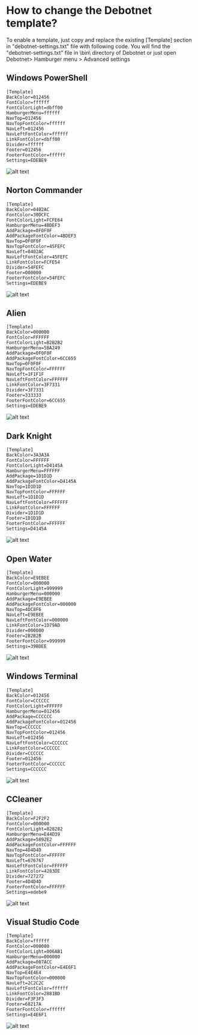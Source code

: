 # How to change the Debotnet template?
To enable a template, just copy and replace the existing [Template] section in "debotnet-settings.txt" file with following code.
You will find the "debotnet-settings.txt" file in \bin\ directory of Debotnet or just open Debotnet> Hamburger menu > Advanced settings 

Windows PowerShell
---
```
[Template]
BackColor=012456
FontColor=ffffff
FontColorLight=dbff00
HamburgerMenu=ffffff
NavTop=012456
NavTopFontColor=ffffff
NavLeft=012456
NavLeftFontColor=ffffff
LinkFontColor=dbff00
Divider=ffffff
Footer=012456
FooterFontColor=ffffff
Settings=EDEBE9
```
![alt text](https://github.com/Mirinsoft/Debotnet/blob/master/templates/powershell.png)

Norton Commander 
---
```
[Template]
BackColor=0402AC
FontColor=30DCFC
FontColorLight=FCFE64
HamburgerMenu=4BDEF3
AddPackage=0F0F0F
AddPackageFontColor=4BDEF3
NavTop=0F0F0F
NavTopFontColor=45FEFC
NavLeft=0402AC
NavLeftFontColor=45FEFC
LinkFontColor=FCFE54
Divider=54FEFC
Footer=000000
FooterFontColor=54FEFC
Settings=EDEBE9
```
![alt text](https://github.com/Mirinsoft/Debotnet/blob/master/templates/norton-commander.png)

Alien
---
```
[Template]
BackColor=000000
FontColor=FFFFFF
FontColorLight=B2B2B2
HamburgerMenu=5BA249
AddPackage=0F0F0F
AddPackageFontColor=6CC655
NavTop=0F0F0F
NavTopFontColor=FFFFFF
NavLeft=1F1F1F
NavLeftFontColor=FFFFFF
LinkFontColor=3F7331
Divider=3F7331
Footer=333333
FooterFontColor=6CC655
Settings=EDEBE9
```
![alt text](https://github.com/Mirinsoft/Roboget/blob/master/templates/alien.png)

Dark Knight
---
```
[Template]
BackColor=3A3A3A
FontColor=FFFFFF
FontColorLight=D4145A
HamburgerMenu=FFFFFF
AddPackage=1D1D1D
AddPackageFontColor=D4145A
NavTop=1D1D1D
NavTopFontColor=FFFFFF
NavLeft=1D1D1D
NavLeftFontColor=FFFFFF
LinkFontColor=FFFFFF
Divider=1D1D1D
Footer=1D1D1D
FooterFontColor=FFFFFF
Settings=D4145A
```
![alt text](https://github.com/Mirinsoft/Roboget/blob/master/templates/dark-knight.png)

Open Water
---
```
[Template]
BackColor=E9EBEE
FontColor=000000
FontColorLight=999999
HamburgerMenu=000000
AddPackage=E9EBEE
AddPackageFontColor=000000
NavTop=4DC8F6
NavLeft=E9EBEE
NavLeftFontColor=000000
LinkFontColor=1D79AD
Divider=000000
Footer=2B2B2B
FooterFontColor=999999
Settings=39BDEE
```
![alt text](https://github.com/Mirinsoft/Roboget/blob/master/templates/open-water.png)

Windows Terminal
---
```
[Template]
BackColor=012456
FontColor=CCCCCC
FontColorLight=FFFFFF
HamburgerMenu=012456
AddPackage=CCCCCC
AddPackageFontColor=012456
NavTop=CCCCCC
NavTopFontColor=012456
NavLeft=012456
NavLeftFontColor=CCCCCC
LinkFontColor=CCCCCC
Divider=CCCCCC
Footer=012456
FooterFontColor=CCCCCC
Settings=CCCCCC
```
![alt text](https://github.com/Mirinsoft/Roboget/blob/master/templates/windows-terminal.png)

CCleaner
---
```
[Template]
BackColor=F2F2F2
FontColor=000000
FontColorLight=828282
HamburgerMenu=E44D39
AddPackage=5892E2
AddPackageFontColor=FFFFFF
NavTop=4D4D4D
NavTopFontColor=FFFFFF
NavLeft=676767
NavLeftFontColor=FFFFFF
LinkFontColor=4283DE
Divider=727272
Footer=4D4D4D
FooterFontColor=FFFFFF
Settings=edebe9
```
![alt text](https://github.com/Mirinsoft/Roboget/blob/master/templates/ccleaner.png)

Visual Studio Code
---
```
[Template]
BackColor=ffffff
FontColor=000000
FontColorLight=006AB1
HamburgerMenu=000000
AddPackage=007ACC
AddPackageFontColor=E4E6F1
NavTop=E4E4E4
NavTopFontColor=000000
NavLeft=2C2C2C
NavLeftFontColor=ffffff
LinkFontColor=2881BD
Divider=F3F3F3
Footer=68217A
FooterFontColor=ffffff
Settings=E4E6F1
```
![alt text](https://github.com/Mirinsoft/Roboget/blob/master/templates/vs-code.png)
